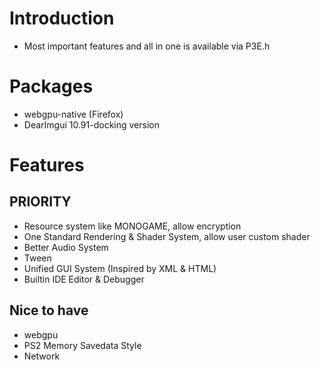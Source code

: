 # Introduction

- Most important features and all in one is available via P3E.h

# Packages
- webgpu-native (Firefox)
- DearImgui 10.91-docking version

# Features

## PRIORITY
- Resource system like MONOGAME, allow encryption
- One Standard Rendering & Shader System, allow user custom shader
- Better Audio System
- Tween
- Unified GUI System (Inspired by XML & HTML)
- Builtin IDE Editor & Debugger

## Nice to have
- webgpu
- PS2 Memory Savedata Style
- Network
